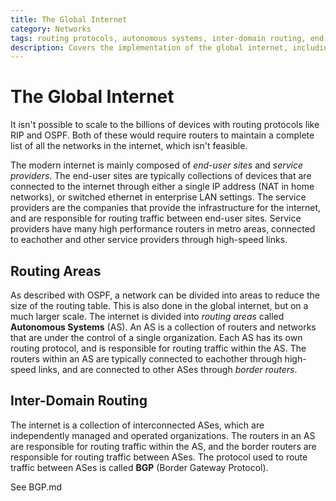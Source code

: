 ```yaml
---
title: The Global Internet
category: Networks
tags: routing protocols, autonomous systems, inter-domain routing, end-user sites, service providers
description: Covers the implementation of the global internet, including routing areas and inter-domain routing protocols used by autonomous systems and service providers to connect end-user sites.
---
```


# The Global Internet

It isn't possible to scale to the billions of devices with routing protocols like RIP and OSPF. Both of these would require routers to maintain a complete list of all the networks in the internet, which isn't feasible.

The modern internet is mainly composed of *end-user sites* and *service providers*. The end-user sites are typically collections of devices that are connected to the internet through either a single IP address (NAT in home networks), or switched ethernet in enterprise LAN settings. The service providers are the companies that provide the infrastructure for the internet, and are responsible for routing traffic between end-user sites. Service providers have many high performance routers in metro areas, connected to eachother and other service providers through high-speed links.

## Routing Areas

As described with OSPF, a network can be divided into areas to reduce the size of the routing table. This is also done in the global internet, but on a much larger scale. The internet is divided into *routing areas* called **Autonomous Systems** (AS). An AS is a collection of routers and networks that are under the control of a single organization. Each AS has its own routing protocol, and is responsible for routing traffic within the AS. The routers within an AS are typically connected to eachother through high-speed links, and are connected to other ASes through *border routers*.

## Inter-Domain Routing


The internet is a collection of interconnected ASes, which are independently managed and operated organizations. The routers in an AS are responsible for routing traffic within the AS, and the border routers are responsible for routing traffic between ASes. The protocol used to route traffic between ASes is called **BGP** (Border Gateway Protocol).

See BGP.md

